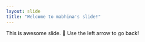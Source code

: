 ```yaml
---
layout: slide
title: "Welcome to mabhina's slide!"
---
```

This is awesome slide. :tada:
Use the left arrow to go back!
